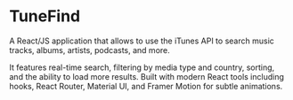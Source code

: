 # TuneFind
A React/JS application that allows to use the iTunes API to search music tracks, albums, artists, podcasts, and more.

 It features real-time search, filtering by media type and country, sorting, and the ability to load more results. Built with modern React tools including hooks, React Router, Material UI, and Framer Motion for subtle animations.

